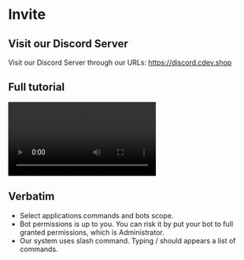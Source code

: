 # Invite

## Visit our Discord Server
Visit our Discord Server through our URLs: https://discord.cdev.shop

## Full tutorial
<video src="https://public-resource.cdev.shop/invite.compressed.1.mp4" controls="controls">
</video>

## Verbatim
- Select applications.commands and bots scope.
- Bot permissions is up to you. You can risk it by put your bot to full granted permissions, which is Administrator.
- Our system uses slash command. Typing / should appears a list of commands.